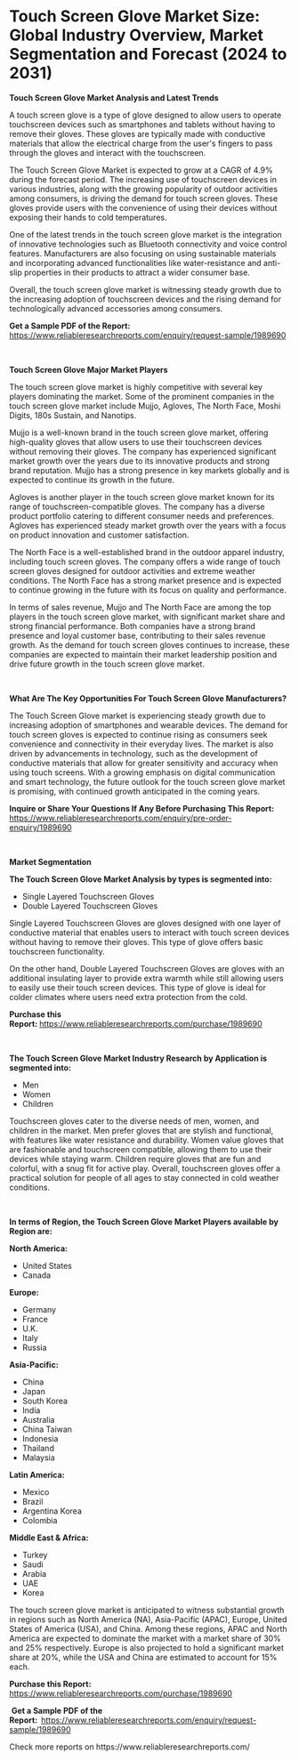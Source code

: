 <p><h1>Touch Screen Glove Market Size: Global Industry Overview, Market Segmentation and Forecast (2024 to 2031)</h1></p><p><strong>Touch Screen Glove Market Analysis and Latest Trends</strong></p>
<p><p>A touch screen glove is a type of glove designed to allow users to operate touchscreen devices such as smartphones and tablets without having to remove their gloves. These gloves are typically made with conductive materials that allow the electrical charge from the user's fingers to pass through the gloves and interact with the touchscreen.</p><p>The Touch Screen Glove Market is expected to grow at a CAGR of 4.9% during the forecast period. The increasing use of touchscreen devices in various industries, along with the growing popularity of outdoor activities among consumers, is driving the demand for touch screen gloves. These gloves provide users with the convenience of using their devices without exposing their hands to cold temperatures.</p><p>One of the latest trends in the touch screen glove market is the integration of innovative technologies such as Bluetooth connectivity and voice control features. Manufacturers are also focusing on using sustainable materials and incorporating advanced functionalities like water-resistance and anti-slip properties in their products to attract a wider consumer base.</p><p>Overall, the touch screen glove market is witnessing steady growth due to the increasing adoption of touchscreen devices and the rising demand for technologically advanced accessories among consumers.</p></p>
<p><strong>Get a Sample PDF of the Report:&nbsp;</strong> <a href="https://www.reliableresearchreports.com/enquiry/request-sample/1989690">https://www.reliableresearchreports.com/enquiry/request-sample/1989690</a></p>
<p>&nbsp;</p>
<p><strong>Touch Screen Glove Major Market Players</strong></p>
<p><p>The touch screen glove market is highly competitive with several key players dominating the market. Some of the prominent companies in the touch screen glove market include Mujjo, Agloves, The North Face, Moshi Digits, 180s Sustain, and Nanotips.</p><p>Mujjo is a well-known brand in the touch screen glove market, offering high-quality gloves that allow users to use their touchscreen devices without removing their gloves. The company has experienced significant market growth over the years due to its innovative products and strong brand reputation. Mujjo has a strong presence in key markets globally and is expected to continue its growth in the future.</p><p>Agloves is another player in the touch screen glove market known for its range of touchscreen-compatible gloves. The company has a diverse product portfolio catering to different consumer needs and preferences. Agloves has experienced steady market growth over the years with a focus on product innovation and customer satisfaction.</p><p>The North Face is a well-established brand in the outdoor apparel industry, including touch screen gloves. The company offers a wide range of touch screen gloves designed for outdoor activities and extreme weather conditions. The North Face has a strong market presence and is expected to continue growing in the future with its focus on quality and performance.</p><p>In terms of sales revenue, Mujjo and The North Face are among the top players in the touch screen glove market, with significant market share and strong financial performance. Both companies have a strong brand presence and loyal customer base, contributing to their sales revenue growth. As the demand for touch screen gloves continues to increase, these companies are expected to maintain their market leadership position and drive future growth in the touch screen glove market.</p></p>
<p>&nbsp;</p>
<p><strong>What Are The Key Opportunities For Touch Screen Glove Manufacturers?</strong></p>
<p><p>The Touch Screen Glove market is experiencing steady growth due to increasing adoption of smartphones and wearable devices. The demand for touch screen gloves is expected to continue rising as consumers seek convenience and connectivity in their everyday lives. The market is also driven by advancements in technology, such as the development of conductive materials that allow for greater sensitivity and accuracy when using touch screens. With a growing emphasis on digital communication and smart technology, the future outlook for the touch screen glove market is promising, with continued growth anticipated in the coming years.</p></p>
<p><strong>Inquire or Share Your Questions If Any Before Purchasing This Report:</strong> <a href="https://www.reliableresearchreports.com/enquiry/pre-order-enquiry/1989690">https://www.reliableresearchreports.com/enquiry/pre-order-enquiry/1989690</a></p>
<p>&nbsp;</p>
<p><strong>Market Segmentation</strong></p>
<p><strong>The Touch Screen Glove Market Analysis by types is segmented into:</strong></p>
<p><ul><li>Single Layered Touchscreen Gloves</li><li>Double Layered Touchscreen Gloves</li></ul></p>
<p><p>Single Layered Touchscreen Gloves are gloves designed with one layer of conductive material that enables users to interact with touch screen devices without having to remove their gloves. This type of glove offers basic touchscreen functionality.</p><p>On the other hand, Double Layered Touchscreen Gloves are gloves with an additional insulating layer to provide extra warmth while still allowing users to easily use their touch screen devices. This type of glove is ideal for colder climates where users need extra protection from the cold.</p></p>
<p><strong>Purchase this Report:&nbsp;</strong><a href="https://www.reliableresearchreports.com/purchase/1989690">https://www.reliableresearchreports.com/purchase/1989690</a></p>
<p>&nbsp;</p>
<p><strong>The Touch Screen Glove Market Industry Research by Application is segmented into:</strong></p>
<p><ul><li>Men</li><li>Women</li><li>Children</li></ul></p>
<p><p>Touchscreen gloves cater to the diverse needs of men, women, and children in the market. Men prefer gloves that are stylish and functional, with features like water resistance and durability. Women value gloves that are fashionable and touchscreen compatible, allowing them to use their devices while staying warm. Children require gloves that are fun and colorful, with a snug fit for active play. Overall, touchscreen gloves offer a practical solution for people of all ages to stay connected in cold weather conditions.</p></p>
<p>&nbsp;</p>
<p><strong>In terms of Region, the Touch Screen Glove Market Players available by Region are:</strong></p>
<p>
    <p> <strong> North America: </strong>
        <ul>
            <li>United States</li>
            <li>Canada</li>
        </ul>
        </p> 
    <p> <strong> Europe: </strong>
        <ul>
            <li>Germany</li>
            <li>France</li>
            <li>U.K.</li>
            <li>Italy</li>
            <li>Russia</li>
        </ul>
        </p> 
    <p> <strong> Asia-Pacific: </strong>
        <ul>
            <li>China</li>
            <li>Japan</li>
            <li>South Korea</li>
            <li>India</li>
            <li>Australia</li>
            <li>China Taiwan</li>
            <li>Indonesia</li>
            <li>Thailand</li>
            <li>Malaysia</li>
        </ul>
        </p> 
    <p> <strong> Latin America: </strong>
        <ul>
            <li>Mexico</li>
            <li>Brazil</li>
            <li>Argentina Korea</li>
            <li>Colombia</li>
        </ul>
        </p> 
    <p> <strong> Middle East & Africa: </strong>
        <ul>
            <li>Turkey</li>
            <li>Saudi</li>
            <li>Arabia</li>
            <li>UAE</li>
            <li>Korea</li>
        </ul>
    </p>
    </p>
<p><p>The touch screen glove market is anticipated to witness substantial growth in regions such as North America (NA), Asia-Pacific (APAC), Europe, United States of America (USA), and China. Among these regions, APAC and North America are expected to dominate the market with a market share of 30% and 25% respectively. Europe is also projected to hold a significant market share at 20%, while the USA and China are estimated to account for 15% each.</p></p>
<p><strong>Purchase this Report: </strong><a href="https://www.reliableresearchreports.com/purchase/1989690">https://www.reliableresearchreports.com/purchase/1989690</a></p>
<p>&nbsp;<strong>Get a Sample PDF of the Report:&nbsp;&nbsp;</strong><a href="https://www.reliableresearchreports.com/enquiry/request-sample/1989690">https://www.reliableresearchreports.com/enquiry/request-sample/1989690</a></p>
<p><strong></strong></p>
<p>Check more reports on https://www.reliableresearchreports.com/</p>